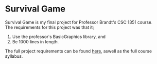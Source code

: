 # Survival Game

Survival Game is my final project for Professor Brandt's CSC 1351 course. 
The requirements for this project was that it;

1. Use the professor's BasicGraphics library, and
2. Be 1000 lines in length.

The full project requirements can be found [here](https://www.cct.lsu.edu/~sbrandt/csc1351/), aswell as the full course syllabus.
